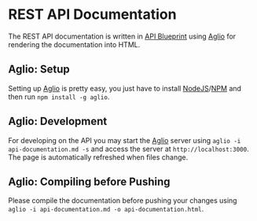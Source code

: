 # REST API Documentation

The REST API documentation is written in [API Blueprint][2] using [Aglio][1] for rendering the documentation into HTML.


## Aglio: Setup

Setting up [Aglio][1] is pretty easy, you just have to install [NodeJS][3]/[NPM][4] and then run `npm install -g aglio`.


## Aglio: Development

For developing on the API you may start the [Aglio][1] server using `aglio -i api-documentation.md -s` and access the server at `http://localhost:3000`. The page is automatically refreshed when files change.


## Aglio: Compiling before Pushing

Please compile the documentation before pushing your changes using `aglio -i api-documentation.md -o api-documentation.html`.



[1]: https://github.com/danielgtaylor/aglio
[2]: https://apiblueprint.org
[3]: https://nodejs.org
[4]: https://www.npmjs.com
